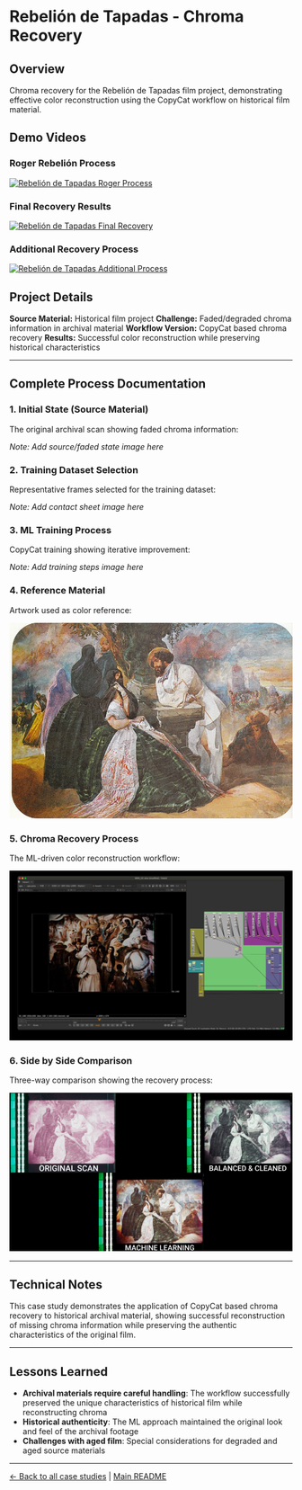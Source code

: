 # Rebelión de Tapadas - Chroma Recovery

## Overview
Chroma recovery for the Rebelión de Tapadas film project, demonstrating effective color reconstruction using the CopyCat workflow on historical film material.

## Demo Videos

### Roger Rebelión Process
[![Rebelión de Tapadas Roger Process](https://img.youtube.com/vi/RAKMxUw78gE/0.jpg)](https://www.youtube.com/watch?v=RAKMxUw78gE)

### Final Recovery Results
[![Rebelión de Tapadas Final Recovery](https://img.youtube.com/vi/0hkOd2OjGXM/0.jpg)](https://www.youtube.com/watch?v=0hkOd2OjGXM)

### Additional Recovery Process
[![Rebelión de Tapadas Additional Process](https://img.youtube.com/vi/4UK53lS59R0/0.jpg)](https://www.youtube.com/watch?v=4UK53lS59R0)

## Project Details

**Source Material:** Historical film project
**Challenge:** Faded/degraded chroma information in archival material
**Workflow Version:** CopyCat based chroma recovery
**Results:** Successful color reconstruction while preserving historical characteristics

---

## Complete Process Documentation

### 1. Initial State (Source Material)
The original archival scan showing faded chroma information:

*Note: Add source/faded state image here*

### 2. Training Dataset Selection
Representative frames selected for the training dataset:

*Note: Add contact sheet image here*

### 3. ML Training Process
CopyCat training showing iterative improvement:

*Note: Add training steps image here*

### 4. Reference Material
Artwork used as color reference:

![Rebelión de las Tapadas Artwork Reference](../images/REBELION%20DE%20LAS%20TAPADAS%20ARTWORK%20REFERENCE.png)

### 5. Chroma Recovery Process
The ML-driven color reconstruction workflow:

![Rebelión de Tapadas Chroma Recovery Script Overview](../images/REBELION%20DE%20TAPADAS%20CHROMA%20RECOVERY%20SCRIPT%20OVERVIEW.jpeg)

### 6. Side by Side Comparison
Three-way comparison showing the recovery process:

![Rebelión de las Tapadas 3 Way Comparison](../images/REBELION%20DE%20LAS%20TAPADAS%203%20WAY%20COMPARISON.png)

---

## Technical Notes

This case study demonstrates the application of CopyCat based chroma recovery to historical archival material, showing successful reconstruction of missing chroma information while preserving the authentic characteristics of the original film.

---

## Lessons Learned

- **Archival materials require careful handling**: The workflow successfully preserved the unique characteristics of historical film while reconstructing chroma
- **Historical authenticity**: The ML approach maintained the original look and feel of the archival footage
- **Challenges with aged film**: Special considerations for degraded and aged source materials

---

[← Back to all case studies](https://github.com/fabiocolor/nuke-chroma-recovery-template/blob/main/docs/case-studies.md) | [Main README](https://github.com/fabiocolor/nuke-chroma-recovery-template/blob/main/README.md)
